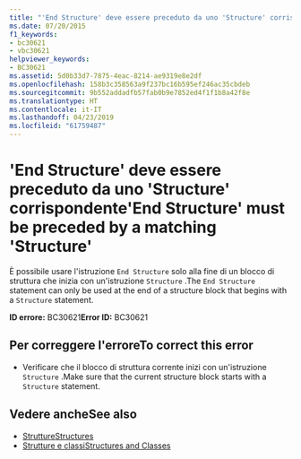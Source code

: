 ```yaml
---
title: "'End Structure' deve essere preceduto da uno 'Structure' corrispondente"
ms.date: 07/20/2015
f1_keywords:
- bc30621
- vbc30621
helpviewer_keywords:
- BC30621
ms.assetid: 5d0b33d7-7875-4eac-8214-ae9319e8e2df
ms.openlocfilehash: 158b3c358563a9f237bc16b595ef246ac35cbdeb
ms.sourcegitcommit: 9b552addadfb57fab0b9e7852ed4f1f1b8a42f8e
ms.translationtype: HT
ms.contentlocale: it-IT
ms.lasthandoff: 04/23/2019
ms.locfileid: "61759487"
---
```

# <a name="end-structure-must-be-preceded-by-a-matching-structure"></a><span data-ttu-id="bfa02-102">'End Structure' deve essere preceduto da uno 'Structure' corrispondente</span><span class="sxs-lookup"><span data-stu-id="bfa02-102">'End Structure' must be preceded by a matching 'Structure'</span></span>
<span data-ttu-id="bfa02-103">È possibile usare l'istruzione `End Structure` solo alla fine di un blocco di struttura che inizia con un'istruzione `Structure` .</span><span class="sxs-lookup"><span data-stu-id="bfa02-103">The `End Structure` statement can only be used at the end of a structure block that begins with a `Structure` statement.</span></span>  
  
 <span data-ttu-id="bfa02-104">**ID errore:** BC30621</span><span class="sxs-lookup"><span data-stu-id="bfa02-104">**Error ID:** BC30621</span></span>  
  
## <a name="to-correct-this-error"></a><span data-ttu-id="bfa02-105">Per correggere l'errore</span><span class="sxs-lookup"><span data-stu-id="bfa02-105">To correct this error</span></span>  
  
- <span data-ttu-id="bfa02-106">Verificare che il blocco di struttura corrente inizi con un'istruzione `Structure` .</span><span class="sxs-lookup"><span data-stu-id="bfa02-106">Make sure that the current structure block starts with a `Structure` statement.</span></span>  
  
## <a name="see-also"></a><span data-ttu-id="bfa02-107">Vedere anche</span><span class="sxs-lookup"><span data-stu-id="bfa02-107">See also</span></span>

- [<span data-ttu-id="bfa02-108">Strutture</span><span class="sxs-lookup"><span data-stu-id="bfa02-108">Structures</span></span>](../../visual-basic/programming-guide/language-features/data-types/structures.md)
- [<span data-ttu-id="bfa02-109">Strutture e classi</span><span class="sxs-lookup"><span data-stu-id="bfa02-109">Structures and Classes</span></span>](../../visual-basic/programming-guide/language-features/data-types/structures-and-classes.md)
